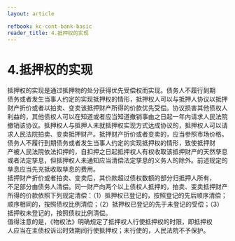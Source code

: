 ```yaml
---
layout: article

refbook: kc-cont-bank-basic
reader_title: 4.抵押权的实现
---
```


# 4.抵押权的实现

抵押权的实现是通过抵押物的处分获得优先受偿权而实现。债务人不履行到期<br />
      债务或者发生当事人约定的实现抵押权的情形，抵押权人可以与抵押人协议以抵押<br />
      财产折价或者以拍卖、变卖该抵押财产所得的价款优先受偿。协议损害其他债权人<br />
      利益的，其他债权人可以在知道或者应当知道撤销事由之日起一年内请求人民法院<br />
      撤销该协议。抵押权人与抵押人未就抵押权实现方式达成协议的，抵押权人可以请<br />
      求人民法院拍卖、变卖抵押财产。抵押财产折价或者变卖的，应当参照市场价格。<br />
      债务人不履行到期债务或者发生当事人约定的实现抵押权的情形，致使抵押财<br />
      产被人民法院依法扣押的，自扣押之日起抵押权人有权收取该抵押财产的天然孳息<br />
      或者法定孳息，但抵押权人未通知应当清偿法定孳息的义务人的除外。前述规定的<br />
      孳息应当先充抵收取孳息的费用。<br />
      抵押财产折价或者拍卖、变卖后，其价款超过债权数额的部分归抵押人所有，<br />
      不足部分由债务人清偿。同一财产向两个以上债权人抵押的，拍卖、变卖抵押财产<br />
      所得的价款依照下列规定清偿：（1）抵押权已登记的，按照登记的先后顺序清偿；<br />
      顺序相同的，按照债权比例清偿；（2）抵押权已登记的先于未登记的受偿；（3）<br />
      抵押权未登记的，按照债权比例清偿。<br />
      值得注意的是，《物权法》明确规定了抵押权人行使抵押权的时限，即抵押权<br />
    人应当在主债权诉讼时效期间行使抵押权；未行使的，人民法院不予保护。